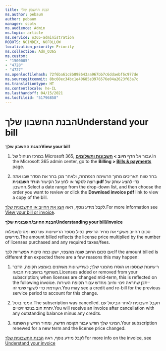 ```yaml
---
title: הבנת החשבון שלך
ms.author: pebaum
author: pebaum
manager: scotv
ms.audience: Admin
ms.topic: article
ms.service: o365-administration
ROBOTS: NOINDEX, NOFOLLOW
localization_priority: Priority
ms.collection: Adm_O365
ms.custom:
- "1500005"
- "4728"
- "4727"
ms.openlocfilehash: 72f6ba61c8b898643aa967bb7c6ddaebf6c977de
ms.sourcegitcommit: 8bc60ec34bc1e40685e3976576e04a2623f63a7c
ms.translationtype: HT
ms.contentlocale: he-IL
ms.lasthandoff: 04/15/2021
ms.locfileid: "51796858"
---
```

# <a name="understand-your-bill"></a><span data-ttu-id="7d39b-102">הבנת החשבון שלך</span><span class="sxs-lookup"><span data-stu-id="7d39b-102">Understand your bill</span></span>

<span data-ttu-id="7d39b-103">**הצגת החשבון שלך**</span><span class="sxs-lookup"><span data-stu-id="7d39b-103">**View your bill**</span></span>

1. <span data-ttu-id="7d39b-104">במרכז הניהול של Microsoft 365, עבור אל הדף **חיוב > [חשבונות ותשלומים](https://go.microsoft.com/fwlink/p/?linkid=848039)**.</span><span class="sxs-lookup"><span data-stu-id="7d39b-104">In the Microsoft 365 admin center, go to the **Billing > [Bills & payments](https://go.microsoft.com/fwlink/p/?linkid=848039)** page.</span></span>

2. <span data-ttu-id="7d39b-105">בחר טווח תאריכים מתוך הרשימה הנפתחת, ולאחר מכן בחר את הסדר שבו אתה רוצה לסקור או לחץ על הקישור **הורד חשבונית pdf** כדי להציג עותק של החשבון.</span><span class="sxs-lookup"><span data-stu-id="7d39b-105">Select a date range from the drop-down list, and then choose the order you want to review or click the **Download invoice pdf** link to view a copy of the bill.</span></span>

<span data-ttu-id="7d39b-106">לקבל מידע נוסף, ראה [הצג את החיוב או החשבונית שלך](https://docs.microsoft.com/microsoft-365/commerce/billing-and-payments/view-your-bill-or-invoice).</span><span class="sxs-lookup"><span data-stu-id="7d39b-106">For more information see [View your bill or invoice](https://docs.microsoft.com/microsoft-365/commerce/billing-and-payments/view-your-bill-or-invoice).</span></span>

<span data-ttu-id="7d39b-107">**הבנת החיוב/חשבונית שלך**</span><span class="sxs-lookup"><span data-stu-id="7d39b-107">**Understanding your bill/invoice**</span></span>

<span data-ttu-id="7d39b-108">סכום החיוב משקף את מחיר הרישיון כפול מספר הרישיונות שנרכשו ומסים/עמלות נדרשים.</span><span class="sxs-lookup"><span data-stu-id="7d39b-108">The amount billed reflects the license price multiplied by the number of licenses purchased and any required taxes/fees.</span></span>

<span data-ttu-id="7d39b-109">אם סכום החיוב שונה מהצפוי, ישנן כמה סיבות אפשריות לכך:</span><span class="sxs-lookup"><span data-stu-id="7d39b-109">If the amount billed is different then expected there are a few reasons this may happen:</span></span>

1. <span data-ttu-id="7d39b-110">רישיונות שנוספו או הוסרו מהמנוי שלך; כשרישיונות משתנים באמצע תקופה, הדבר משתקף בחשבונית הבאה.</span><span class="sxs-lookup"><span data-stu-id="7d39b-110">Licenses added or removed from your subscription; when licenses are changed mid-term, this is reflected on the following invoice.</span></span>  <span data-ttu-id="7d39b-111">ייתכן שתראה זיכוי וחיוב מחדש עבור תקופת השירות הקודמת כדי לשקף שינוי זה.</span><span class="sxs-lookup"><span data-stu-id="7d39b-111">You may see a credit and re-bill for the previous service period to account for this change.</span></span>

2. <span data-ttu-id="7d39b-112">המנוי בוטל.</span><span class="sxs-lookup"><span data-stu-id="7d39b-112">The subscription was cancelled.</span></span>  <span data-ttu-id="7d39b-113">תקבל חשבונית לאחר הביטול עם יתרת חוב בניכוי זיכויים.</span><span class="sxs-lookup"><span data-stu-id="7d39b-113">You will receive an invoice after cancellation with any outstanding balance minus any credits.</span></span>

3. <span data-ttu-id="7d39b-114">המינוי שלך חוּדש עבור תקופה חדשה, ומחיר הרישיון השתנה.</span><span class="sxs-lookup"><span data-stu-id="7d39b-114">Your subscription renewed for a new term and the license price changed.</span></span>  

<span data-ttu-id="7d39b-115">לקבל מידע נוסף, ראה [הבנת החשבונית שלך](https://support.office.com/article/Understand-your-invoice-for-Office-365-for-business-0724b428-fb59-4962-8c37-6674166d7507)</span><span class="sxs-lookup"><span data-stu-id="7d39b-115">For more info on the invoice, see [Understand your invoice](https://support.office.com/article/Understand-your-invoice-for-Office-365-for-business-0724b428-fb59-4962-8c37-6674166d7507)</span></span>
